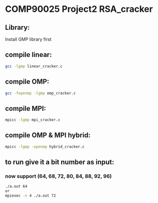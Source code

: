 # COMP90025 Project2 RSA_cracker

## Library:
Install GMP library first

## compile linear:
```sh
gcc -lgmp linear_cracker.c
```

## compile OMP:
```sh
gcc -fopenmp -lgmp omp_cracker.c
```

## compile MPI:
```sh
mpicc -lgmp mpi_cracker.c
```

## compile OMP & MPI hybrid:
```sh
mpicc -lgmp -openmp hybrid_cracker.c
```

## to run give it a bit number as input:
### now support (64, 68, 72, 80, 84, 88, 92, 96)
```sh
./a.out 64
or
mpiexec -n 4 ./a.out 72
```
